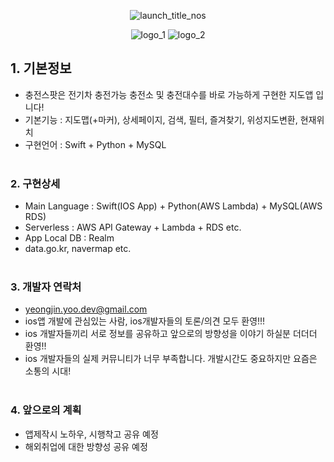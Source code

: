 <div align="center"> 
  
![launch_title_nos](https://user-images.githubusercontent.com/86177448/163198219-5099ae45-e39f-458e-9d0d-26618533e838.png)
  
![logo_1](https://user-images.githubusercontent.com/86177448/163199946-6d43fac3-0d09-4c29-aafd-402babe15ac5.png)
![logo_2](https://user-images.githubusercontent.com/86177448/163199951-76b1e67f-b703-4e39-9623-982d29ac584a.png)

</div>



## 1. 기본정보
- 충전스팟은 전기차 충전가능 충전소 및 충전대수를 바로 가능하게 구현한 지도앱 입니다!
- 기본기능 : 지도맵(+마커), 상세페이지, 검색, 필터, 즐겨찾기, 위성지도변환, 현재위치
- 구현언어 : Swift + Python + MySQL<br/><br/>

### 2. 구현상세
- Main Language : Swift(IOS App) + Python(AWS Lambda) + MySQL(AWS RDS)
- Serverless : AWS API Gateway + Lambda + RDS etc.
- App Local DB : Realm
- data.go.kr, navermap etc.<br/><br/>

### 3. 개발자 연락처
- yeongjin.yoo.dev@gmail.com
- ios앱 개발에 관심있는 사람, ios개발자들의 토론/의견 모두 환영!!!
- ios 개발자들끼리 서로 정보를 공유하고 앞으로의 방향성을 이야기 하실분 더더더 환영!!
- ios 개발자들의 실제 커뮤니티가 너무 부족합니다. 개발시간도 중요하지만 요즘은 소통의 시대!<br/><br/>

### 4. 앞으로의 계획
- 앱제작시 노하우, 시행착고 공유 예정
- 해외취업에 대한 방향성 공유 예정<br/><br/>
